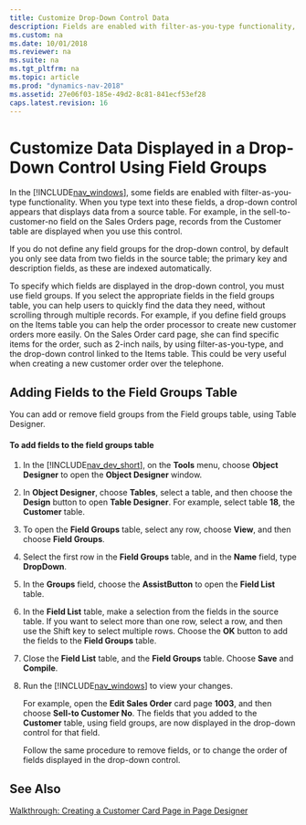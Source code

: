 ```yaml
---
title: Customize Drop-Down Control Data
description: Fields are enabled with filter-as-you-type functionality, a drop-down control displays data from source table when you type text into these fields.
ms.custom: na
ms.date: 10/01/2018
ms.reviewer: na
ms.suite: na
ms.tgt_pltfrm: na
ms.topic: article
ms.prod: "dynamics-nav-2018"
ms.assetid: 27e06f03-185e-49d2-8c81-841ecf53ef28
caps.latest.revision: 16
---
```

# Customize Data Displayed in a Drop-Down Control Using Field Groups
In the [!INCLUDE[nav_windows](includes/nav_windows_md.md)], some fields are enabled with filter-as-you-type functionality. When you type text into these fields, a drop-down control appears that displays data from a source table. For example, in the sell-to-customer-no field on the Sales Orders page, records from the Customer table are displayed when you use this control.  
  
 If you do not define any field groups for the drop-down control, by default you only see data from two fields in the source table; the primary key and description fields, as these are indexed automatically.  
  
 To specify which fields are displayed in the drop-down control, you must use field groups. If you select the appropriate fields in the field groups table, you can help users to quickly find the data they need, without scrolling through multiple records. For example, if you define field groups on the Items table you can help the order processor to create new customer orders more easily. On the Sales Order card page, she can find specific items for the order, such as 2-inch nails, by using filter-as-you-type, and the drop-down control linked to the Items table. This could be very useful when creating a new customer order over the telephone.  
  
## Adding Fields to the Field Groups Table  
 You can add or remove field groups from the Field groups table, using Table Designer.  
  
#### To add fields to the field groups table  
  
1.  In the [!INCLUDE[nav_dev_short](includes/nav_dev_short_md.md)], on the **Tools** menu, choose **Object Designer** to open the **Object Designer** window.  
  
2.  In **Object Designer**, choose **Tables**, select a table, and then choose the **Design** button to open **Table Designer**. For example, select table **18**, the **Customer** table.  
  
3.  To open the **Field Groups** table, select any row, choose **View**, and then choose **Field Groups**.  
  
4.  Select the first row in the **Field Groups** table, and in the **Name** field, type **DropDown**.  
  
5.  In the **Groups** field, choose the **AssistButton** to open the **Field List** table.  
  
6.  In the **Field List** table, make a selection from the fields in the source table. If you want to select more than one row, select a row, and then use the Shift key to select multiple rows. Choose the **OK** button to add the fields to the **Field Groups** table.  
  
7.  Close the **Field List** table, and the **Field Groups** table. Choose **Save** and **Compile**.  
  
8.  Run the [!INCLUDE[nav_windows](includes/nav_windows_md.md)] to view your changes.  
  
     For example, open the **Edit Sales Order** card page **1003**, and then choose **Sell-to Customer No**. The fields that you added to the **Customer** table, using field groups, are now displayed in the drop-down control for that field.  
  
     Follow the same procedure to remove fields, or to change the order of fields displayed in the drop-down control.  
  
## See Also  
 [Walkthrough: Creating a Customer Card Page in Page Designer](Walkthrough--Creating-a-Customer-Card-Page-in-Page-Designer.md)
